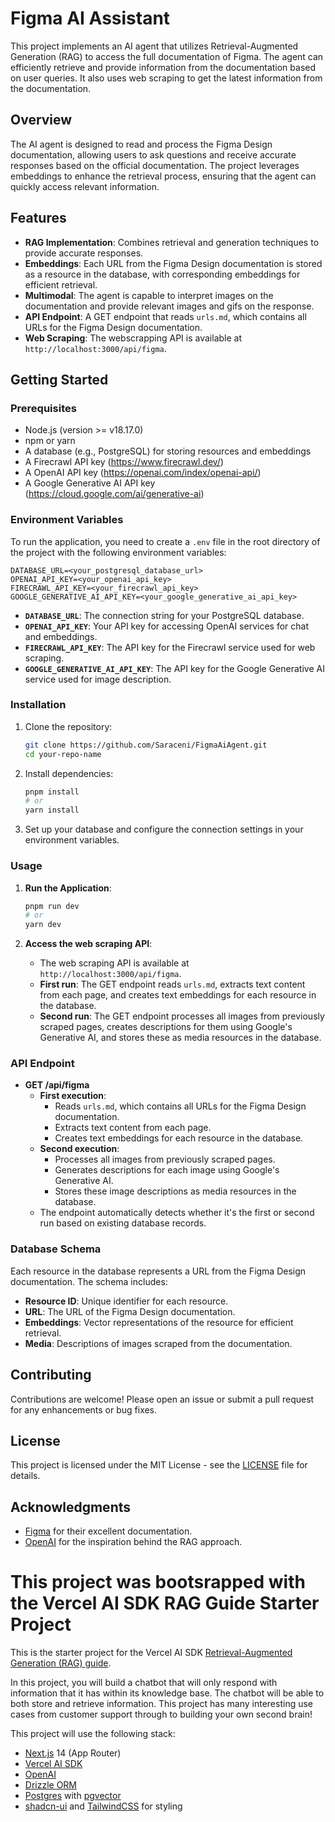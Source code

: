 # Figma AI Assistant

This project implements an AI agent that utilizes Retrieval-Augmented Generation (RAG) to access the full documentation of Figma. The agent can efficiently retrieve and provide information from the documentation based on user queries. It also uses web scraping to get the latest information from the documentation.

## Overview

The AI agent is designed to read and process the Figma Design documentation, allowing users to ask questions and receive accurate responses based on the official documentation. The project leverages embeddings to enhance the retrieval process, ensuring that the agent can quickly access relevant information.


## Features

- **RAG Implementation**: Combines retrieval and generation techniques to provide accurate responses.
- **Embeddings**: Each URL from the Figma Design documentation is stored as a resource in the database, with corresponding embeddings for efficient retrieval.
- **Multimodal**: The agent is capable to interpret images on the documentation and provide relevant images and gifs on the response.
- **API Endpoint**: A GET endpoint that reads `urls.md`, which contains all URLs for the Figma Design documentation.
- **Web Scraping**: The webscrapping API is available at `http://localhost:3000/api/figma`.
## Getting Started

### Prerequisites

- Node.js (version >= v18.17.0)
- npm or yarn
- A database (e.g., PostgreSQL) for storing resources and embeddings
- A Firecrawl API key (<a href="https://www.firecrawl.dev/" target="_blank">https://www.firecrawl.dev/</a>)
- A OpenAI API key (<a href="https://openai.com/index/openai-api/" target="_blank">https://openai.com/index/openai-api/</a>)
- A Google Generative AI API key (<a href="https://cloud.google.com/ai/generative-ai" target="_blank">https://cloud.google.com/ai/generative-ai</a>)

### Environment Variables

To run the application, you need to create a `.env` file in the root directory of the project with the following environment variables:

```plaintext
DATABASE_URL=<your_postgresql_database_url>
OPENAI_API_KEY=<your_openai_api_key>
FIRECRAWL_API_KEY=<your_firecrawl_api_key>
GOOGLE_GENERATIVE_AI_API_KEY=<your_google_generative_ai_api_key>
```

- **`DATABASE_URL`**: The connection string for your PostgreSQL database.
- **`OPENAI_API_KEY`**: Your API key for accessing OpenAI services for chat and embeddings.
- **`FIRECRAWL_API_KEY`**: The API key for the Firecrawl service used for web scraping.
- **`GOOGLE_GENERATIVE_AI_API_KEY`**: The API key for the Google Generative AI service used for image description.
### Installation

1. Clone the repository:
   ```bash
   git clone https://github.com/Saraceni/FigmaAiAgent.git
   cd your-repo-name
   ```

2. Install dependencies:
   ```bash
   pnpm install
   # or
   yarn install
   ```

3. Set up your database and configure the connection settings in your environment variables.

### Usage

1. **Run the Application**:
   ```bash
   pnpm run dev
   # or
   yarn dev
   ```

2. **Access the web scraping API**:
   - The web scraping API is available at `http://localhost:3000/api/figma`.
   - **First run**: The GET endpoint reads `urls.md`, extracts text content from each page, and creates text embeddings for each resource in the database.
   - **Second run**: The GET endpoint processes all images from previously scraped pages, creates descriptions for them using Google's Generative AI, and stores these as media resources in the database.
   
### API Endpoint

- **GET /api/figma**
  - **First execution**: 
    - Reads `urls.md`, which contains all URLs for the Figma Design documentation.
    - Extracts text content from each page.
    - Creates text embeddings for each resource in the database.
  - **Second execution**:
    - Processes all images from previously scraped pages.
    - Generates descriptions for each image using Google's Generative AI.
    - Stores these image descriptions as media resources in the database.
  - The endpoint automatically detects whether it's the first or second run based on existing database records.

### Database Schema

Each resource in the database represents a URL from the Figma Design documentation. The schema includes:

- **Resource ID**: Unique identifier for each resource.
- **URL**: The URL of the Figma Design documentation.
- **Embeddings**: Vector representations of the resource for efficient retrieval.
- **Media**: Descriptions of images scraped from the documentation.

## Contributing

Contributions are welcome! Please open an issue or submit a pull request for any enhancements or bug fixes.

## License

This project is licensed under the MIT License - see the [LICENSE](LICENSE) file for details.

## Acknowledgments

- [Figma](https://figma.com/) for their excellent documentation.
- [OpenAI](https://openai.com/) for the inspiration behind the RAG approach.


# This project was bootsrapped with the Vercel AI SDK RAG Guide Starter Project

This is the starter project for the Vercel AI SDK [Retrieval-Augmented Generation (RAG) guide](https://sdk.vercel.ai/docs/guides/rag-chatbot).

In this project, you will build a chatbot that will only respond with information that it has within its knowledge base. The chatbot will be able to both store and retrieve information. This project has many interesting use cases from customer support through to building your own second brain!

This project will use the following stack:

- [Next.js](https://nextjs.org) 14 (App Router)
- [Vercel AI SDK](https://sdk.vercel.ai/docs)
- [OpenAI](https://openai.com)
- [Drizzle ORM](https://orm.drizzle.team)
- [Postgres](https://www.postgresql.org/) with [ pgvector ](https://github.com/pgvector/pgvector)
- [shadcn-ui](https://ui.shadcn.com) and [TailwindCSS](https://tailwindcss.com) for styling
